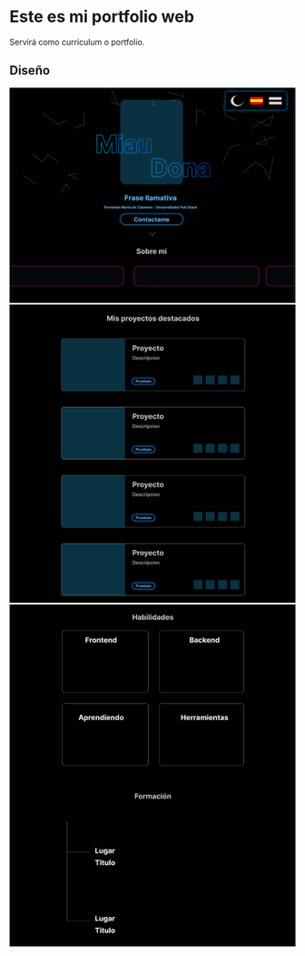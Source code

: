 # Este es mi portfolio web
Servirá como currículum o portfolio.

## Diseño
<img src="Figma1.png">
<img src="Figma2.png">
<img src="Figma3.png">

